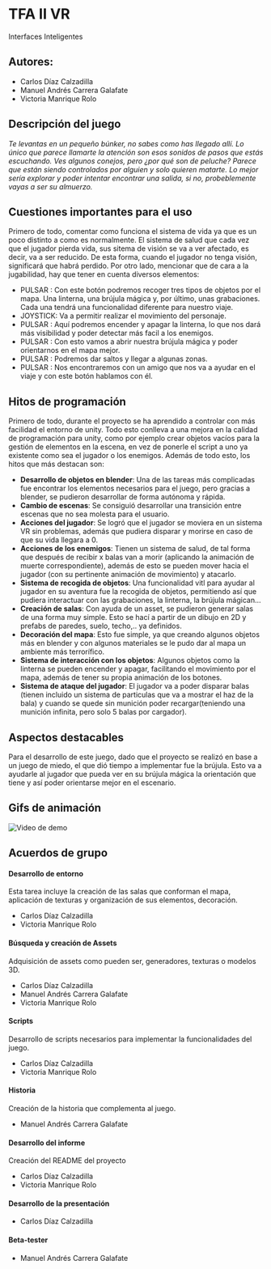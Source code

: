 # TFA II VR
Interfaces Inteligentes
## Autores:
- Carlos Díaz Calzadilla
- Manuel Andrés Carrera Galafate
- Victoria Manrique Rolo

## Descripción del juego
  *Te levantas en un pequeño búnker, no sabes como has llegado allí. Lo único que parece llamarte la atención son esos sonidos de pasos que estás escuchando. Ves algunos conejos, pero ¿por qué son de peluche? Parece que están siendo controlados por alguien y solo quieren matarte. Lo mejor sería explorar y poder intentar encontrar una salida, si no, probeblemente vayas a ser su almuerzo.*

## Cuestiones importantes para el uso
  Primero de todo, comentar como funciona el sistema de vida ya que es un poco distinto a como es normalmente. El sistema de salud que cada vez que el jugador pierda vida, sus sitema de visión se va a ver afectado, es decir, va a ser reducido. De esta forma, cuando el jugador no tenga visión, significará que habrá perdido. Por otro lado, mencionar que de cara a la jugabilidad, hay que tener en cuenta diversos elementos:
    
  - PULSAR : Con este botón podremos recoger tres tipos de objetos por el mapa. Una linterna, una brújula mágica y, por último, unas grabaciones. Cada una tendrá una funcionalidad diferente para nuestro viaje.
  - JOYSTICK: Va a permitir realizar el movimiento del personaje.
  - PULSAR : Aquí podremos encender y apagar la linterna, lo que nos dará más visibilidad y poder detectar más facil a los enemigos.
  - PULSAR : Con esto vamos a abrir nuestra brújula mágica y poder orientarnos en el mapa mejor.
  - PULSAR : Podremos dar saltos y llegar a algunas zonas.
  - PULSAR : Nos encontraremos con un amigo que nos va a ayudar en el viaje y con este botón hablamos con él.

## Hitos de programación
  Primero de todo, durante el proyecto se ha aprendido a controlar con más facilidad el entorno de unity. Todo esto conlleva a una mejora en la calidad de programación para unity, como por ejemplo crear objetos vacíos para la gestión de elementos en la escena, en vez de ponerle el script a uno ya existente como sea el jugador o los enemigos. Además de todo esto, los hitos que más destacan son:
  - **Desarrollo de objetos en blender**: Una de las tareas más complicadas fue encontrar los elementos necesarios para el juego, pero gracias a blender, se pudieron desarrollar de forma autónoma y rápida.
  - **Cambio de escenas**: Se consiguió desarrollar una transición entre escenas que no sea molesta para el usuario.
  - **Acciones del jugador**: Se logró que el jugador se moviera en un sistema VR sin problemas, además que pudiera disparar y morirse en caso de que su vida llegara a 0.
  - **Acciones de los enemigos**: Tienen un sistema de salud, de tal forma que después de recibir x balas van a morir (aplicando la animación de muerte correspondiente), además de esto se pueden mover hacia el jugador (con su pertinente animación de movimiento) y atacarlo.
  - **Sistema de recogida de objetos**: Una funcionalidad vitl para ayudar al jugador en su aventura fue la recogida de objetos, permitiendo así que pudiera interactuar con las grabaciones, la linterna, la brújula mágican...
  - **Creación de salas**: Con ayuda de un asset, se pudieron generar salas de una forma muy simple. Esto se hací a partir de un dibujo en 2D y prefabs de paredes, suelo, techo,.. ya definidos.
  - **Decoración del mapa**: Esto fue simple, ya que creando algunos objetos más en blender y con algunos materiales se le pudo dar al mapa un ambiente más terrorífico.
  - **Sistema de interacción con los objetos**: Algunos objetos como la linterna se pueden encender y apagar, facilitando el movimiento por el mapa, además de tener su propia animación de los botones.
  - **Sistema de ataque del jugador**: El jugador va a poder disparar balas (tienen incluido un sistema de particulas que va a mostrar el haz de la bala) y cuando se quede sin munición poder recargar(teniendo una munición infinita, pero solo 5 balas por cargador).

## Aspectos destacables
  Para el desarrollo de este juego, dado que el proyecto se realizó en base a un juego de miedo, el que dió tiempo a implementar fue la brújula. Esto va a ayudarle al jugador que pueda ver en su brújula mágica la orientación que tiene y así poder orientarse mejor en el escenario.

## Gifs de animación
![Video de demo](https://youtu.be/IsI-_WVCPPg)

## Acuerdos de grupo

#### Desarrollo de entorno
Esta tarea incluye la creación de las salas que conforman el mapa, aplicación de texturas y organización de sus elementos, decoración.
- Carlos Díaz Calzadilla
- Victoria Manrique Rolo

#### Búsqueda y creación de Assets
Adquisición de assets como pueden ser, generadores, texturas o modelos 3D.
- Carlos Díaz Calzadilla
- Manuel Andrés Carrera Galafate
- Victoria Manrique Rolo

#### Scripts
Desarrollo de scripts necesarios para implementar la funcionalidades del juego.
- Carlos Díaz Calzadilla
- Victoria Manrique Rolo

#### Historia
Creación de la historia que complementa al juego.
- Manuel Andrés Carrera Galafate

#### Desarrollo del informe
Creación del README del proyecto
- Carlos Díaz Calzadilla
- Victoria Manrique Rolo

#### Desarrollo de la presentación 
- Carlos Díaz Calzadilla

#### Beta-tester
- Manuel Andrés Carrera Galafate
